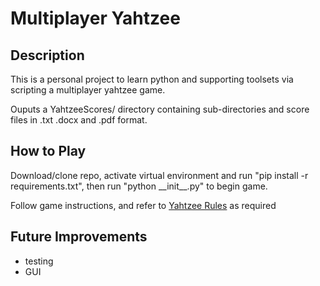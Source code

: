 <h1>Multiplayer Yahtzee</h1>

<h2>Description</h2>

<p>This is a personal project to learn python and supporting toolsets via scripting a multiplayer yahtzee game.

<p>Ouputs a YahtzeeScores/ directory containing sub-directories and score files in .txt .docx and .pdf format.

<h2>How to Play</h2>

<p>Download/clone repo, activate virtual environment and run "pip install -r requirements.txt", then run "python __init__.py" to begin game.</p>

<p>Follow game instructions, and refer to <a href="https://www.hasbro.com/common/instruct/Yahtzee.pdf">Yahtzee Rules</a> as required </p>

<h2>Future Improvements</h2>

<ul>
    <li>testing</li>
    <li>GUI</li>
</ul>
